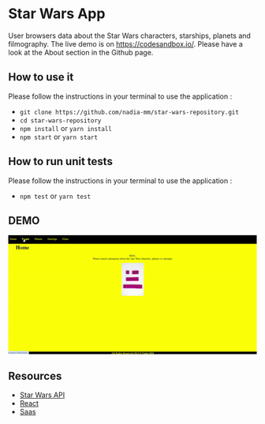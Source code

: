 # Star Wars App

User browsers data about the Star Wars characters, starships, planets and filmography.
The live demo is on https://codesandbox.io/. Please have a look at the About section in the Github page.

## How to use it

Please follow the instructions in your terminal to use the application :

- `git clone https://github.com/nadia-mm/star-wars-repository.git`
- `cd star-wars-repository`
- `npm install` or `yarn install`
- `npm start` or `yarn start`

## How to run unit tests

Please follow the instructions in your terminal to use the application :

- `npm test` or `yarn test`

## DEMO

![](https://github.com/nadia-mm/star-wars-repository/blob/master/gif/demo26102024.gif)

## Resources

- [Star Wars API](https://swapi.dev/)
- [React](https://github.com/facebook/react)
- [Saas](https://sass-lang.com/)
